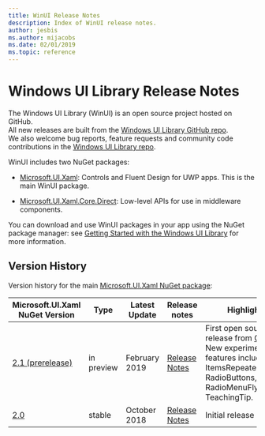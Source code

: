```yaml
---
title: WinUI Release Notes
description: Index of WinUI release notes.
author: jesbis
ms.author: mijacobs
ms.date: 02/01/2019
ms.topic: reference
---
```


# Windows UI Library Release Notes

The Windows UI Library (WinUI) is an open source project hosted on GitHub.  
All new releases are built from the [Windows UI Library GitHub repo](https://aka.ms/winui).  
We also welcome bug reports, feature requests and community code contributions in the [Windows UI Library repo](https://aka.ms/winui).

WinUI includes two NuGet packages:

* [Microsoft.UI.Xaml](https://www.nuget.org/packages/Microsoft.UI.Xaml): Controls and Fluent Design for UWP apps. This is the main WinUI package.

* [Microsoft.UI.Xaml.Core.Direct](https://www.nuget.org/packages/Microsoft.UI.Xaml.Core.Direct): Low-level APIs for use in middleware components.

You can download and use WinUI packages in your app using the NuGet package manager: see [Getting Started with the Windows UI Library](https://docs.microsoft.com/en-us/uwp/toolkits/winui/getting-started) for more information.

## Version History

Version history for the main [Microsoft.UI.Xaml NuGet package](https://www.nuget.org/packages/Microsoft.UI.Xaml):

| Microsoft.UI.Xaml NuGet Version | Type | Latest Update | Release notes | Highlights |
| --- | --- | --- | --- | --- |
| [2.1 (prerelease)](winui-2.1.md) | in preview | February 2019 | [Release Notes](winui-2.1.md) | First open source release from [GitHub](https://github.com/microsoft/microsoft-ui-xaml). <br /> New experimental features including ItemsRepeater, RadioButtons, RadioMenuFlyoutItem, TeachingTip. |
| [2.0](winui-2.0.md) | stable | October 2018 | [Release Notes](winui-2.0.md) | Initial release  |
